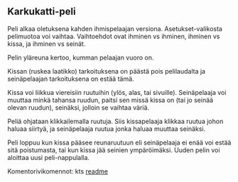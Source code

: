 ## Karkukatti-peli

Peli alkaa oletuksena kahden ihmispelaajan versiona. Asetukset-valikosta pelimuotoa voi vaihtaa. Vaihtoehdot ovat ihminen vs ihminen, ihminen vs kissa, ja ihminen vs seinät.

Pelin yläreuna kertoo, kumman pelaajan vuoro on.

Kissan (ruskea laatikko) tarkoituksena on päästä pois pelilaudalta ja seinäpelaajan tarkoituksena on estää tämä.

Kissa voi liikkua viereisiin ruutuihin (ylös, alas, tai sivuille). Seinäpelaaja voi muuttaa minkä tahansa ruudun, paitsi sen missä kissa on (tai jo seinää olevan ruudun), seinäksi, jolloin se vaihtaa väriä.

Peliä ohjataan klikkailemalla ruutuja. Siis kissapelaaja klikkaa ruutua johon haluaa siirtyä, ja seinäpelaaja ruutua jonka haluaa muuttaa seinäksi.

Peli loppuu kun kissa pääsee reunaruutuun eli seinäpelaaja ei enää voi estää sitä poistumasta, tai kun kissa jää seinien ympäröimäksi. Uuden pelin voi aloittaa uusi peli-nappulalla.

Komentorivikomennot: kts [readme]()
